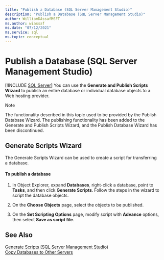 ```yaml
---
title: "Publish a Database (SQL Server Management Studio)"
description: "Publish a Database (SQL Server Management Studio)"
author: WilliamDAssafMSFT
ms.author: wiassaf
ms.date: "07/12/2021"
ms.service: sql
ms.topic: conceptual
---
```

# Publish a Database (SQL Server Management Studio)
 [!INCLUDE [SQL Server](../../includes/applies-to-version/sqlserver.md)]
  You can use the **Generate and Publish Scripts Wizard** to publish an entire database or individual database objects to a Web hosting provider.  
  
> [!NOTE]  
>  The functionality described in this topic used to be provided by the Publish Database Wizard. The publishing functionality has been added to the Generate and Publish Scripts Wizard, and the Publish Database Wizard has been discontinued.  
  
## Generate Scripts Wizard  
  
 The Generate Scripts Wizard can be used to create a script for transferring a database.  
  
#### To publish a database   
  
1.  In Object Explorer, expand **Databases**, right-click a database, point to **Tasks**, and then click **Generate Scripts**. Follow the steps in the wizard to script the database objects.  
  
2.  On the **Choose Objects** page, select the objects to be published.  
  
3.  On the **Set Scripting Options** page, modify script with **Advance** options, then select **Save as script file**.  
  
   

## See Also  
 [Generate Scripts &#40;SQL Server Management Studio&#41;](../../ssms/scripting/generate-scripts-sql-server-management-studio.md)   
 [Copy Databases to Other Servers](../../relational-databases/databases/copy-databases-to-other-servers.md)  
  
